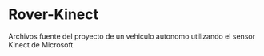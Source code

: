 # Rover-Kinect
Archivos fuente del proyecto de un vehiculo autonomo utilizando el sensor Kinect de Microsoft
